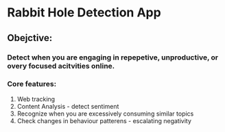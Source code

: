 # Rabbit Hole Detection App
## Obejctive:
### Detect when you are engaging in repepetive, unproductive, or overy focused acitvities online. 

### Core features:
1. Web tracking 
2. Content Analysis - detect sentiment 
3. Recognize when you are excessively consuming similar topics 
4. Check changes in behaviour patterens - escalating negativity
